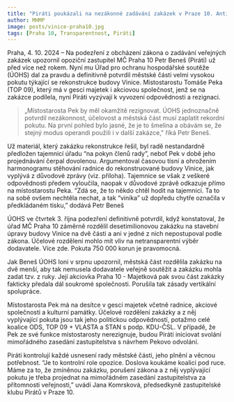 ```yaml
---
title: "Piráti poukázali na nezákonné zadávání zakázek v Praze 10. Antimonopolní úřad potvrdil rekordní pokutu 750 000 korun"
author: MHMP
image: posts/vinice-praha10.jpg
tags: [Praha 10, Transparentnost, Piráti]
---
```


Praha, 4. 10. 2024 – Na podezření z obcházení zákona o zadávání veřejných zakázek upozornil opoziční zastupitel MČ Praha 10 Petr Beneš (Piráti) už před více než rokem. Nyní mu Úřad pro ochranu hospodářské soutěže (ÚOHS) dal za pravdu a definitivně potvrdil městské části velmi vysokou pokutu týkající se rekonstrukce budovy Vinice. Místostarostu Tomáše Peka (TOP 09), který má v gesci majetek i akciovou společnost, jenž se na zakázce podílela, nyní Piráti vyzývají k vyvození odpovědnosti a rezignaci.

> „Místostarosta Pek by měl okamžitě rezignovat. ÚOHS jednoznačně potvrdil nezákonnost, účelovost a městská část musí zaplatit rekordní pokutu. Na první pohled bylo jasné, že je to šmelina a obávám se, že stejný modus operandi použili i v další zakázce," říká Petr Beneš.

Už materiál, který zakázku rekonstrukce řešil, byl radě nestandardně předložen tajemnicí úřadu “na pokyn členů rady”, neboť Pek v době jeho projednávání čerpal dovolenou. Argumentoval časovou tísní a ohrožením harmonogramu stěhování radnice do rekonstruované budovy Vinice, jak vyplývá z důvodové zprávy (viz. příloha). Tajemnice se však z veškeré odpovědnosti předem vyloučila, naopak v důvodové zprávě odkazuje přímo na místostarostu Peka. “Zdá se, že to někdo chtěl hodit na tajemnici. Ta to na sobě ovšem nechtěla nechat, a tak “viníka” už dopředu chytře označila v předkládaném tisku,” dodává Petr Beneš 

ÚOHS ve čtvrtek 3. října podezření definitivně potvrdil, když konstatoval, že úřad MČ Praha 10 záměrně rozdělil desetimilionovou zakázku na stavební úpravy budovy Vinice na dvě části a ani v jedné z nich nepostupoval podle zákona. Účelové rozdělení mohlo mít vliv na netransparentní výběr dodavatele. Více zde. Pokuta 750 000 korun je pravomocná.

Jak Beneš ÚOHS loni v srpnu upozornil, městská část rozdělila zakázku na dvě menší, aby tak nemusela dodavatele veřejně soutěžit a zakázku mohla zadat tzv. z ruky. Její akciovka Praha 10 - Majetková pak svou část zakázky fakticky předala dál soukromé společnosti. Porušila tak zásady vertikální spolupráce. 

Místostarosta Pek má na desítce v gesci majetek včetně radnice, akciové společnosti a kulturní památky. Účelové rozdělení zakázky a z něj vyplývající pokuta jsou tak jeho politickou odpovědností, potažmo celé koalice ODS, TOP 09 + VLASTA a STAN s podp. KDU-ČSL. V případě, že Pek ze své funkce místostarosty nerezignuje, budou Piráti iniciovat svolání mimořádného zasedání zastupitelstva s návrhem Pekovo odvolání.

Piráti kontrolují každé usnesení rady městské části, jeho plnění a věcnou potřebnost. “Je to kontrolní role opozice. Doslova koukáme koalici pod ruce. Máme za to, že zmíněnou zakázku, porušení zákona a z něj vyplývající pokutu je třeba projednat na mimořádném zasedání zastupitelstva za přítomnosti veřejnosti,” uvádí Jana Komrsková, předsedkyně zastupitelské klubu Pirátů v Praze 10.
